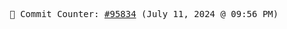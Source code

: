 <p align="center">
    <samp>
        📮 Commit Counter: <a href="https://github.com/Javascript-void0/Javascript-void0/commits/main">#95834</a> (July 11, 2024 @ 09:56 PM)
    </samp>
</p>
